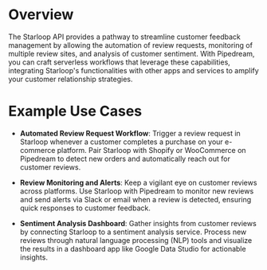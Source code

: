 # Overview

The Starloop API provides a pathway to streamline customer feedback management by allowing the automation of review requests, monitoring of multiple review sites, and analysis of customer sentiment. With Pipedream, you can craft serverless workflows that leverage these capabilities, integrating Starloop's functionalities with other apps and services to amplify your customer relationship strategies.

# Example Use Cases

- **Automated Review Request Workflow**: Trigger a review request in Starloop whenever a customer completes a purchase on your e-commerce platform. Pair Starloop with Shopify or WooCommerce on Pipedream to detect new orders and automatically reach out for customer reviews.

- **Review Monitoring and Alerts**: Keep a vigilant eye on customer reviews across platforms. Use Starloop with Pipedream to monitor new reviews and send alerts via Slack or email when a review is detected, ensuring quick responses to customer feedback.

- **Sentiment Analysis Dashboard**: Gather insights from customer reviews by connecting Starloop to a sentiment analysis service. Process new reviews through natural language processing (NLP) tools and visualize the results in a dashboard app like Google Data Studio for actionable insights.
